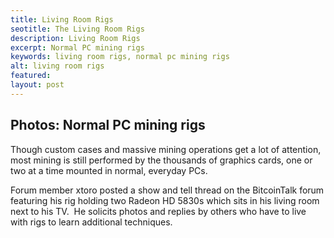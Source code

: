 ```yaml
---
title: Living Room Rigs
seotitle: The Living Room Rigs
description: Living Room Rigs
excerpt: Normal PC mining rigs
keywords: living room rigs, normal pc mining rigs
alt: living room rigs
featured: 
layout: post
---
```


<h2>Photos: Normal PC mining rigs</h2>

<p>Though custom cases and massive mining operations get a lot of attention, most mining is still performed by the thousands of graphics cards, one or two at a time mounted in normal, everyday PCs.<p>

<p>Forum member xtoro posted a show and tell thread on the BitcoinTalk forum featuring his rig holding two Radeon HD 5830s which sits in his living room next to his TV.  He solicits photos and replies by others who have to live with rigs to learn additional techniques.<p>

